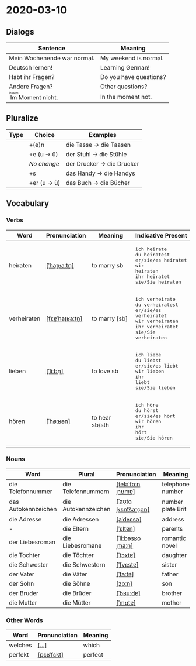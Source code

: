 # 2020-03-10

## Dialogs

| Sentence                                     | Meaning                |
| -------------------------------------------- | ---------------------- |
| Mein Wochenende war normal.                  | My weekend is normal.  |
| Deutsch lernen!                              | Learning German!       |
| Habt ihr Fragen?                             | Do you have questions? |
| Andere Fragen?                               | Other questions?       |
| <ruby>Im<rt>in dem</rt></ruby> Moment nicht. | In the moment not.     |

## Pluralize

| Type | Choice      | Examples                  |
| ---- | ----------- | ------------------------- |
|      | +(e)n       | die Tasse → die Taasen    |
|      | +e (u → ü)  | der Stuhl → die Stühle    |
|      | *No change* | der Drucker → die Drucker |
|      | +s          | das Handy → die Handys    |
|      | +er (u → ü) | das Buch → die Bücher     |

## Vocabulary

### Verbs

| Word        | Pronunciation                                                                   | Meaning        | Indicative Present                                                                                                                                            |
| ----------- | ------------------------------------------------------------------------------- | -------------- | ------------------------------------------------------------------------------------------------------------------------------------------------------------- |
| heiraten    | [[ˈhaɪ̯ʁaːtn̩]](https://cdn.duden.de/_media_/audio/ID4107717_303177193.mp3)     | to marry sb    | <pre>ich       heirate<br>du        heiratest<br>er/sie/es heiratet<br>wir       heiraten<br>ihr       heiratet<br>sie/Sie   heiraten</pre>                   |
| verheiraten | [[fɛɐ̯ˈhaɪ̯ʁaːtn̩]](https://cdn.duden.de/_media_/audio/ID4112604_511934329.mp3) | to marry [sb]  | <pre>ich       verheirate<br>du        verheiratest<br>er/sie/es verheiratet<br>wir       verheiraten<br>ihr       verheiratet<br>sie/Sie   verheiraten</pre> |
| lieben      | [[ˈliːbn̩]](https://cdn.duden.de/_media_/audio/ID4108472_252442046.mp3)         | to love sb     | <pre>ich       liebe<br>du        liebst<br>er/sie/es liebt<br>wir       lieben<br>ihr       liebt<br>sie/Sie   lieben</pre>                                  |
| hören       | [[ˈhøːʁən]](https://cdn.duden.de/_media_/audio/ID4520134_12333414.mp3)          | to hear sb/sth | <pre>ich       höre<br>du        hörst<br>er/sie/es hört<br>wir       hören<br>ihr       hört<br>sie/Sie   hören</pre>                                        |

### Nouns

| Word                | Plural              | Pronunciation                                                                                       | Meaning           |
| ------------------- | ------------------- | --------------------------------------------------------------------------------------------------- | ----------------- |
| die Telefonnummer   | die Telefonnummern  | [[teləˈfoːnˌnʊmɐ]](https://cdn.duden.de/_media_/audio/ID4521632_401506612.mp3)                      | telephone number  |
| das Autokennzeichen | die Autokennzeichen | [[ˈaʊ̯toˌkɛnt͡saɪ̯çən]](https://upload.wikimedia.org/wikipedia/commons/2/25/De-Autokennzeichen.ogg) | number plate Brit |
| die Adresse         | die Adressen        | [[aˈdʁɛsə]](https://cdn.duden.de/_media_/audio/ID4107311_482296526.mp3)                             | address           |
| -                   | die Eltern          | [[ˈɛltɐn]](https://cdn.duden.de/_media_/audio/ID4117465_189711744.mp3)                              | parents           |
| der Liebesroman     | die Liebesromane    | [[ˈliːbəsʁoˌmaːn]](https://sounds.pons.com/audio_tts/de/Tdeen395936)                                | romantic novel    |
| die Tochter         | die Töchter         | [[ˈtɔxtɐ]](https://cdn.duden.de/_media_/audio/ID4114800_1505429.mp3)                                | daughter          |
| die Schwester       | die Schwestern      | [[ˈʃvɛstɐ]](https://cdn.duden.de/_media_/audio/ID4113088_151622151.mp3)                             | sister            |
| der Vater           | die Väter           | [[ˈfaːtɐ]](https://cdn.duden.de/_media_/audio/ID4107945_391215448.mp3)                              | father            |
| der Sohn            | die Söhne           | [[zoːn]](https://cdn.duden.de/_media_/audio/ID4110901_397329595.mp3)                                | son               |
| der Bruder          | die Brüder          | [[ˈbʁuːdɐ]](https://cdn.duden.de/_media_/audio/ID4113233_375377226.mp3)                             | brother           |
| die Mutter          | die Mütter          | [[ˈmʊtɐ]](https://cdn.duden.de/_media_/audio/ID4173977_490165233.mp3)                               | mother            |

### Other Words

| Word    | Pronunciation                                                            | Meaning |
| ------- | ------------------------------------------------------------------------ | ------- |
| welches | [[...]](https://sounds.pons.com/audio_tts/de/Tdeen707954)                | which   |
| perfekt | [[pɛʁˈfɛkt]](https://cdn.duden.de/_media_/audio/ID4107537_480938610.mp3) | perfect |

